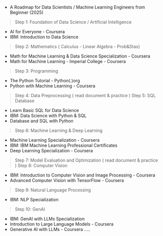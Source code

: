 - A Roadmap for Data Scientists / Machine Learning Engineers from Beginner (2025)
> Step 1: Foundation of Data Science / Artificial Intelligence 
+ AI for Everyone - Coursera
+ IBM: Introduction to Data Science
> Step 2: Mathematics ( Calculus - Linear Algebra - Prob&Stas)
+ Math for Machine Learning & Data Science Specialization - Coursera
+ Math for Machine Learning - Imperial College - Coursera
> Step 3: Programming
+ The Python Tutorial - Python(.)org
+ Python with Machine Learning - Coursera
> Step 4: Data Preprocessing ( read document & practice )
> Step 5: SQL Database
+ Learn Basic SQL for Data Science
+ IBM: Data Science with Python & SQL
+ Database and SQL with Python
> Step 6: Machine Learning & Deep Learning
+ Machine Learning Specialization - Coursera
+ IBM: IBM Machine Learning Professional Certificates
+ Deep Learning Specialization - Coursera
> Step 7: Model Evaluation and Optimization  ( read document & practice )
> Step 8: Computer Vision 
+ IBM: Introduction to Computer Vision and Image Processing - Coursera
+ Advanced Computer Vision with TensorFlow - Coursera
> Step 9: Natural Language Processing 
+ IBM: NLP Specialization 
> Step 10: GenAI
+ IBM: GenAI with LLMs Specialization
+ Introduction to Large Language Models - Coursera
+ Generative AI with LLMs - Coursera 
 .....
